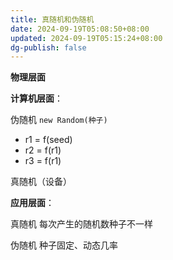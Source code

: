 ```yaml
---
title: 真随机和伪随机
date: 2024-09-19T05:08:50+08:00
updated: 2024-09-19T05:15:24+08:00
dg-publish: false
---
```


**物理层面**

**计算机层面**：

伪随机 `new Random(种子)`

- r1 = f(seed)
- r2 = f(r1)
- r3 = f(r1)

真随机（设备）

**应用层面**：

真随机 每次产生的随机数种子不一样

伪随机 种子固定、动态几率
